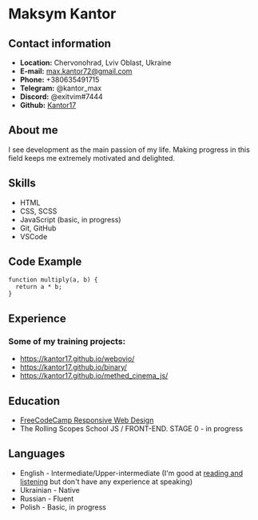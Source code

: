 # Maksym Kantor
## Contact information
- **Location:** Chervonohrad, Lviv Oblast, Ukraine
- **E-mail:** max.kantor72@gmail.com
- **Phone:** +380635491715
- **Telegram:** @kantor_max
- **Discord:** @exitvim#7444
- **Github:** [Kantor17](https://github.com/Kantor17)
## About me
I see development as the main passion of my life. Making progress in this field keeps me extremely motivated and delighted.
## Skills 
- HTML
- CSS, SCSS
- JavaScript (basic, in progress)
- Git, GitHub
- VSCode
## Code Example
```
function multiply(a, b) {
  return a * b;
}
```
## Experience 
### Some of my training projects:
- https://kantor17.github.io/webovio/
- https://kantor17.github.io/binary/
- https://kantor17.github.io/methed_cinema_js/
## Education
- [FreeCodeCamp Responsive Web Design](https://www.freecodecamp.org/certification/kantor17/responsive-web-design)
- The Rolling Scopes School JS / FRONT-END. STAGE 0 - in progress
## Languages 
- English - Intermediate/Upper-intermediate (I'm good at [reading and listening](https://www.efset.org/cert/uLBCxF) but don't have any experience at speaking)
- Ukrainian - Native
- Russian - Fluent
- Polish - Basic, in progress
